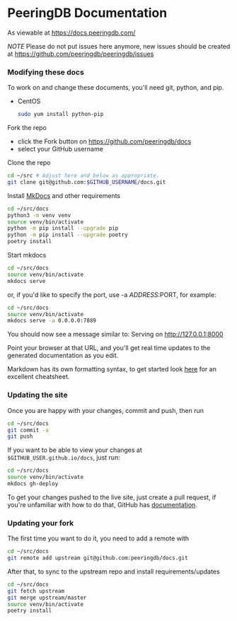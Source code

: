 
# PeeringDB Documentation

As viewable at https://docs.peeringdb.com/

*NOTE* Please do not put issues here anymore, new issues should be created at <https://github.com/peeringdb/peeringdb/issues>

### Modifying these docs

To work on and change these documents, you'll need git, python, and pip.

- CentOS
    ```sh
    sudo yum install python-pip
    ```

Fork the repo
- click the Fork button on <https://github.com/peeringdb/docs>
- select your GitHub username

Clone the repo
```sh
cd ~/src # Adjust here and below as appropriate.
git clone git@github.com:$GITHUB_USERNAME/docs.git
```

Install [MkDocs](http://www.mkdocs.org/) and other requirements
```sh
cd ~/src/docs
python3 -m venv venv
source venv/bin/activate
python -m pip install --upgrade pip
python -m pip install --upgrade poetry
poetry install
```

Start mkdocs
```sh
cd ~/src/docs
source venv/bin/activate
mkdocs serve
```

or, if you'd like to specify the port, use -a $ADDRESS:$PORT, for example:

```sh
cd ~/src/docs
source venv/bin/activate
mkdocs serve -a 0.0.0.0:7889
```

You should now see a message similar to:
    Serving on <http://127.0.0.1:8000>

Point your browser at that URL, and you'll get real time updates to the generated documentation as you edit.

Markdown has its own formatting syntax, to get started look [here](https://github.com/adam-p/markdown-here/wiki/Markdown-Cheatsheet) for an excellent cheatsheet.


### Updating the site

Once you are happy with your changes, commit and push, then run
```sh
cd ~/src/docs
git commit -a
git push
```

If you want to be able to view your changes at `$GITHUB_USER.github.io/docs`, just run:
```sh
cd ~/src/docs
source venv/bin/activate
mkdocs gh-deploy
```

To get your changes pushed to the live site, just create a pull request, if you're unfamiliar with how to do that, GitHub has [documentation](https://help.github.com/articles/creating-a-pull-request/).



### Updating your fork

The first time you want to do it, you need to add a remote with
```sh
cd ~/src/docs
git remote add upstream git@github.com:peeringdb/docs.git
```

After that, to sync to the upstream repo and install requirements/updates
```sh
cd ~/src/docs
git fetch upstream
git merge upstream/master
source venv/bin/activate
poetry install
```
